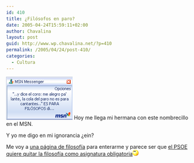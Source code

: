```yaml
---
id: 410
title: ¿Filósofos en paro?
date: 2005-04-24T15:59:11+02:00
author: Chavalina
layout: post
guid: http://www.wp.chavalina.net/?p=410
permalink: /2005/04/24/post-410/
categories:
  - Cultura
---
```

<img class="imgizqda" src="/imagenes/fotos/filosofos-en-paro.gif" alt="&prime;me alegro, pa&prime;lante, la cola del paro no es para cantantes&prime; ES PARA FILóSOFOS" /> Hoy me llega mi hermana con este nombrecillo en el MSN. 

Y yo me digo en mi ignorancia &iquest;ein?

Me voy a <a href="http://filosofia.org" target="_blank">una página de filosofía</a> para enterarme y parece ser que <a href="http://filosofia.org/bol/not/bn039.htm" target="_blank">el PSOE quiere quitar la filosofía como asignatura obligatoria</a>![emo](/imagenes/emoticonos/pensativo.gif)